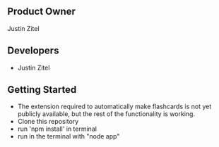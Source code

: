 ## Product Owner
Justin Zitel


## Developers
- Justin Zitel


## Getting Started
- The extension required to automatically make flashcards is not yet publicly available, but the rest of the functionality is working.
- Clone this repository
- run 'npm install' in terminal
- run in the terminal with "node app"


